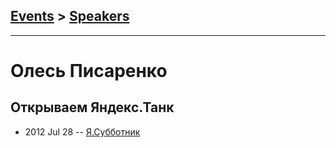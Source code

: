 ## [Events](../README.md) > [Speakers](../speakers.md)
---

# Олесь Писаренко

## Открываем Яндекс.Танк
- 2012 Jul 28 -- [Я.Субботник](https://events.yandex.ru/lib/talks/296/)    
